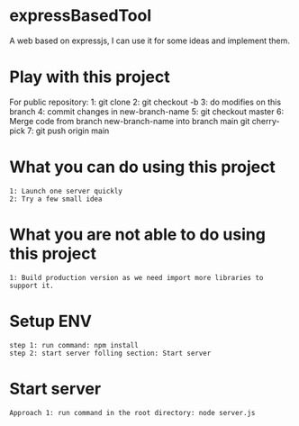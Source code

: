 # expressBasedTool
A web based on expressjs, I can use it for some ideas and implement them.

# Play with this project
For public repository:
    1: git clone <https uri>
    2: git checkout -b <new-branch-name> 
    3: do modifies on this branch
    4: commit changes in new-branch-name
    5: git checkout master
    6: Merge code from branch new-branch-name into branch main
        git cherry-pick <sha1>
    7: git push origin main

# What you can do using this project
    1: Launch one server quickly
    2: Try a few small idea

# What you are not able to do using this project
    1: Build production version as we need import more libraries to support it.

# Setup ENV
    step 1: run command: npm install
    step 2: start server folling section: Start server

# Start server
    Approach 1: run command in the root directory: node server.js